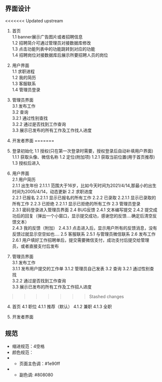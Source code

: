 ## 界面设计
<<<<<<< Updated upstream
1. 首页  
    1.1 banner展示广告图片或者招聘信息  
    1.2 招聘简介可通过管理员对接数据库修改  
    1.3 点击功能列表中的功能跳转到对应的功能  
    1.4 招聘岗位对接数据库后展示所要招聘人员的岗位

2. 用户界面  
    1.1 求职进程  
    1.2 我的简历  
    1.3 客服联系  
    1.4 管理员登录  

3. 管理员界面  
    3.1 发布工作  
    3.2 查询  
        3.2.1 通过性别查找  
        3.2.2 通过是否找到工作查询  
    3.3 展示已发布的所有工作及工作找人进度  

4. 开发者界面
=======
1. 登录初始化
    1.1 授权(只在第一次登录时需要，授权登录后自动补填用户界面)
        1.1.1 获取头像、微信名称
    1.2 定位(附加项)
        1.2.1 获取当前位置(用于首页推荐)
    1.3 授权后进入

2. 用户界面  
    2.1 用户简历  
        2.1.1 出生年份
            2.1.1.1 范围大于16岁，比如今天时间为2021/4/14,那最小的出生时间为2005/4/14，动态更新
    2.2 求职进度  
        2.2.1 已报名
            2.2.1.1 显示已报名的所有工作
        2.2.2 已录取
            2.2.1.1 显示已录取的所有工作
        2.2.3 已拒绝
            2.2.1.1 显示已拒绝的所有工作
    2.3 管理员登录  
        2.3.1 密码登录进入管理员界面
    2.4 BUG反馈
        2.4.1 文本编写提交
        2.4.2 提交成功后的回复（弹出一个小窗口，显示提交成功，感谢您的反馈....确定后清空反馈文本）  
        2.4.3 我的反馈（附加）
            2.4.3.1 点击进入后，显示用户所有的反馈消息，没有反馈过就显示空空如也....
    2.5 客服联系
        2.5.1 与管理员微信联系
    2.6 发布工作
        2.6.1 用户填好工作招聘单后，提交需要微信支付，成功支付后提交给管理员，或者直接支付后发布

3. 管理员界面  
    3.1 发布工作  
        3.1.1 发布用户提交的工作单
        3.1.2 管理员自己发表
    3.2 查询
        3.2.1 通过性别查找  
        3.2.2 通过是否找到工作查询  
    3.3 展示已发布的所有工作及工作招人进度
>>>>>>> Stashed changes

4. 首页
    4.1 职位
        4.1.1 推荐（默认）
        4.1.2 兼职
        4.1.3 全职

4. 开发者界面
## 规范
- 缩进规范：4空格
- 颜色规范：
- - 页面主色调：#1e90ff
- - 副色调: #808080
